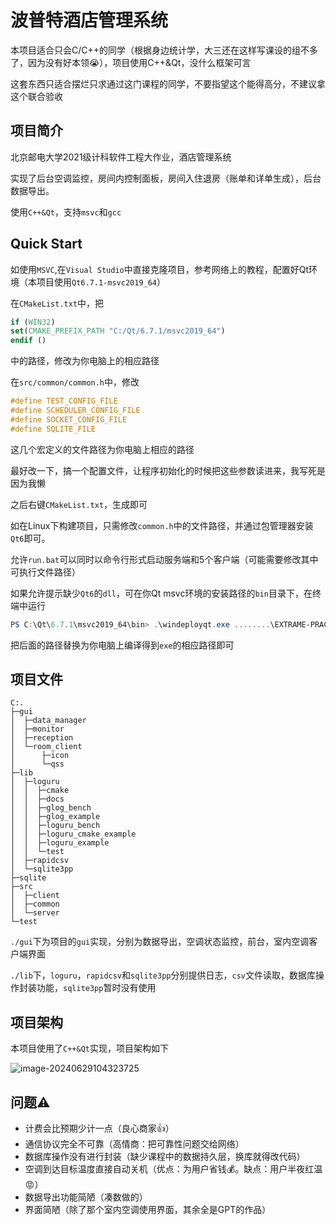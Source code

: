 # 波普特酒店管理系统

本项目适合只会C/C++的同学（根据身边统计学，大三还在这样写课设的组不多了，因为没有好本领😭），项目使用C++&Qt，没什么框架可言

这套东西只适合摆烂只求通过这门课程的同学，不要指望这个能得高分，不建议拿这个联合验收

## 项目简介
北京邮电大学2021级计科软件工程大作业，酒店管理系统

实现了后台空调监控，房间内控制面板，房间入住退房（账单和详单生成），后台数据导出。

使用`C++&Qt`，支持`msvc`和`gcc`

## Quick Start
如使用`MSVC`,在`Visual Studio`中直接克隆项目，参考网络上的教程，配置好Qt环境（本项目使用`Qt6.7.1-msvc2019_64`）

在`CMakeList.txt`中，把

```cmake
if (WIN32)
set(CMAKE_PREFIX_PATH "C:/Qt/6.7.1/msvc2019_64")
endif ()
```

中的路径，修改为你电脑上的相应路径

在`src/common/common.h`中，修改

```c++
#define TEST_CONFIG_FILE 
#define SCHEDULER_CONFIG_FILE 
#define SOCKET_CONFIG_FILE 
#define SQLITE_FILE 
```

这几个宏定义的文件路径为你电脑上相应的路径

最好改一下，搞一个配置文件，让程序初始化的时候把这些参数读进来，我写死是因为我懒

之后右键`CMakeList.txt`，生成即可

如在Linux下构建项目，只需修改`common.h`中的文件路径，并通过包管理器安装`Qt6`即可。

允许`run.bat`可以同时以命令行形式启动服务端和5个客户端（可能需要修改其中可执行文件路径）

如果允许提示缺少`Qt6`的`dll`，可在你Qt msvc环境的安装路径的`bin`目录下，在终端中运行

```powershell
PS C:\Qt\6.7.1\msvc2019_64\bin> .\windeployqt.exe ........\EXTRAME-PRACTICE\out\build\x64-debug\RoomService.exe
```

把后面的路径替换为你电脑上编译得到`exe`的相应路径即可

## 项目文件

```
C:.
├─gui
│  ├─data_manager
│  ├─monitor
│  ├─reception
│  └─room_client
│      ├─icon
│      └─qss
├─lib
│  ├─loguru
│  │  ├─cmake
│  │  ├─docs
│  │  ├─glog_bench
│  │  ├─glog_example
│  │  ├─loguru_bench
│  │  ├─loguru_cmake_example
│  │  ├─loguru_example
│  │  └─test
│  ├─rapidcsv
│  └─sqlite3pp
├─sqlite
├─src
│  ├─client
│  ├─common
│  └─server
└─test
```

`./gui`下为项目的`gui`实现，分别为数据导出，空调状态监控，前台，室内空调客户端界面

`./lib`下，`loguru`，`rapidcsv`和`sqlite3pp`分别提供日志，`csv`文件读取，数据库操作封装功能，`sqlite3pp`暂时没有使用

## 项目架构

本项目使用了`C++&Qt`实现，项目架构如下

![image-20240629104323725](https://typora-markdown-2003.obs.cn-north-4.myhuaweicloud.com/image-20240629104323725.png)

## 问题⚠️

- 计费会比预期少计一点（良心商家👍）
- 通信协议完全不可靠（高情商：把可靠性问题交给网络）
- 数据库操作没有进行封装（缺少课程中的数据持久层，换库就得改代码）
- 空调到达目标温度直接自动关机（优点：为用户省钱💰。缺点：用户半夜红温😡）
- 数据导出功能简陋（凑数做的）
- 界面简陋（除了那个室内空调使用界面，其余全是GPT的作品）
